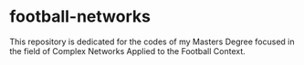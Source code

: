 # football-networks
This repository is dedicated for the codes of my Masters Degree focused in the field of Complex Networks Applied to the Football Context. 
